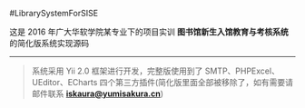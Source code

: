 #LibrarySystemForSISE

这是 2016 年广大华软学院某专业下的项目实训 **图书馆新生入馆教育与考核系统** 的简化版系统实现源码

---
>系统采用 Yii 2.0 框架进行开发，完整版使用到了 SMTP、PHPExcel、UEditor、ECharts 四个第三方插件(简化版里面全部被移除了，如有需要请邮件联系 **iskaura@yumisakura.cn**)
